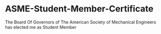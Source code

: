 # ASME-Student-Member-Certificate
The Board Of Governors of The American Society of Mechanical Engineers has elected me as Student Member
